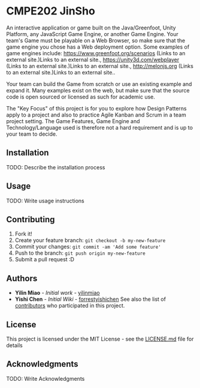 # CMPE202 JinSho

An interactive application or game built on the Java/Greenfoot, Unity Platform, any JavaScript Game Engine, or another Game Engine. Your team's Game must be playable on a Web Browser, so make sure that the game engine you chose has a Web deployment option.  Some examples of game engines include:  https://www.greenfoot.org/scenarios (Links to an external site.)Links to an external site., https://unity3d.com/webplayer (Links to an external site.)Links to an external site., http://melonjs.org (Links to an external site.)Links to an external site..  

Your team can build the Game from scratch or use an existing example and expand it.  Many examples exist on the web, but make sure that the source code is open sourced or licensed as such for academic use.  

The "Key Focus" of this project is for you to explore how Design Patterns apply to a project and also to practice Agile Kanban and Scrum in a team project setting.  The Game Features, Game Engine and Technology/Language used is therefore not a hard requirement and is up to your team to decide.

## Installation

TODO: Describe the installation process

## Usage

TODO: Write usage instructions

## Contributing

1. Fork it!
2. Create your feature branch: `git checkout -b my-new-feature`
3. Commit your changes: `git commit -am 'Add some feature'`
4. Push to the branch: `git push origin my-new-feature`
5. Submit a pull request :D

## Authors

* **Yilin Miao** - *Initial work* - [yilinmiao](https://github.com/yilinmiao)
* **Yishi Chen** - *Initial Wiki* - [forrestyishichen](https://github.com/forrestyishichen)
See also the list of [contributors](https://github.com/nguyensjsu/cmpe202-jinsho/graphs/contributors) who participated in this project.

## License

This project is licensed under the MIT License - see the [LICENSE.md](LICENSE.md) file for details

## Acknowledgments

TODO: Write Acknowledgments
